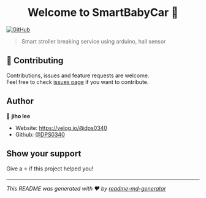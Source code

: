 <h1 align="center">Welcome to SmartBabyCar 👋</h1>
<p>
  <a href="#" target="_blank">
    <img alt="GitHub" src="https://img.shields.io/github/license/DPS0340/SmartBabyCar">
  </a>
</p>

> Smart stroller breaking service using arduino, hall sensor

## 🤝 Contributing

Contributions, issues and feature requests are welcome.<br />
Feel free to check [issues page](https://github.com/DPS0340/SmartBabyCar/issues) if you want to contribute.<br />

## Author

👤 **jiho lee**

* Website: https://velog.io/@dps0340
* Github: [@DPS0340](https://github.com/DPS0340)

## Show your support

Give a ⭐️ if this project helped you!

***
_This README was generated with ❤️ by [readme-md-generator](https://github.com/kefranabg/readme-md-generator)_
